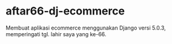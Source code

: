 # aftar66-dj-ecommerce
Membuat aplikasi ecommerce menggunakan Django versi 5.0.3, memperingati tgl. lahir saya yang ke-66.
